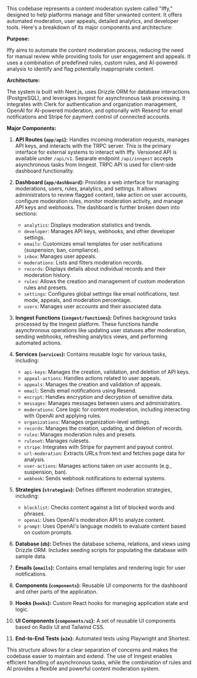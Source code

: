 This codebase represents a content moderation system called "Iffy," designed to help platforms manage and filter unwanted content. It offers automated moderation, user appeals, detailed analytics, and developer tools. Here's a breakdown of its major components and architecture:

**Purpose:**

Iffy aims to automate the content moderation process, reducing the need for manual review while providing tools for user engagement and appeals. It uses a combination of predefined rules, custom rules, and AI-powered analysis to identify and flag potentially inappropriate content.

**Architecture:**

The system is built with Next.js, uses Drizzle ORM for database interactions (PostgreSQL), and leverages Inngest for asynchronous task processing. It integrates with Clerk for authentication and organization management, OpenAI for AI-powered moderation, and optionally with Resend for email notifications and Stripe for payment control of connected accounts.

**Major Components:**

1. **API Routes (`app/api`):** Handles incoming moderation requests, manages API keys, and interacts with the TRPC server. This is the primary interface for external systems to interact with Iffy. Versioned API is available under `/api/v1`. Separate endpoint `/api/inngest` accepts asynchronous tasks from Inngest. TRPC API is used for client-side dashboard functionality.

2. **Dashboard (`app/dashboard`):** Provides a web interface for managing moderations, users, rules, analytics, and settings. It allows administrators to review flagged content, take action on user accounts, configure moderation rules, monitor moderation activity, and manage API keys and webhooks. The dashboard is further broken down into sections:

   - `analytics`: Displays moderation statistics and trends.
   - `developer`: Manages API keys, webhooks, and other developer settings.
   - `emails`: Customizes email templates for user notifications (suspension, ban, compliance).
   - `inbox`: Manages user appeals.
   - `moderations`: Lists and filters moderation records.
   - `records`: Displays details about individual records and their moderation history.
   - `rules`: Allows the creation and management of custom moderation rules and presets.
   - `settings`: Configures global settings like email notifications, test mode, appeals, and moderation percentage.
   - `users`: Manages user accounts and their associated data.

3. **Inngest Functions (`inngest/functions`):** Defines background tasks processed by the Inngest platform. These functions handle asynchronous operations like updating user statuses after moderation, sending webhooks, refreshing analytics views, and performing automated actions.

4. **Services (`services`):** Contains reusable logic for various tasks, including:

   - `api-keys`: Manages the creation, validation, and deletion of API keys.
   - `appeal-actions`: Handles actions related to user appeals.
   - `appeals`: Manages the creation and validation of appeals.
   - `email`: Sends email notifications using Resend.
   - `encrypt`: Handles encryption and decryption of sensitive data.
   - `messages`: Manages messages between users and administrators.
   - `moderations`: Core logic for content moderation, including interacting with OpenAI and applying rules.
   - `organizations`: Manages organization-level settings.
   - `records`: Manages the creation, updating, and deletion of records.
   - `rules`: Manages moderation rules and presets.
   - `ruleset`: Manages rulesets.
   - `stripe`: Integrates with Stripe for payment and payout control.
   - `url-moderation`: Extracts URLs from text and fetches page data for analysis.
   - `user-actions`: Manages actions taken on user accounts (e.g., suspension, ban).
   - `webhook`: Sends webhook notifications to external systems.

5. **Strategies (`strategies`):** Defines different moderation strategies, including:

   - `blocklist`: Checks content against a list of blocked words and phrases.
   - `openai`: Uses OpenAI's moderation API to analyze content.
   - `prompt`: Uses OpenAI's language models to evaluate content based on custom prompts.

6. **Database (`db`):** Defines the database schema, relations, and views using Drizzle ORM. Includes seeding scripts for populating the database with sample data.

7. **Emails (`emails`):** Contains email templates and rendering logic for user notifications.

8. **Components (`components`):** Reusable UI components for the dashboard and other parts of the application.

9. **Hooks (`hooks`):** Custom React hooks for managing application state and logic.

10. **UI Components (`components/ui`):** A set of reusable UI components based on Radix UI and Tailwind CSS.

11. **End-to-End Tests (`e2e`):** Automated tests using Playwright and Shortest.

This structure allows for a clear separation of concerns and makes the codebase easier to maintain and extend. The use of Inngest enables efficient handling of asynchronous tasks, while the combination of rules and AI provides a flexible and powerful content moderation system.

